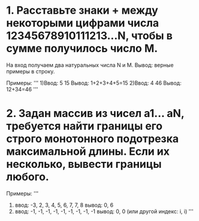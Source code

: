 # 1. Расставьте знаки + между некоторыми цифрами числа 12345678910111213...N, чтобы в сумме получилось число M.
На вход получаем два натуральных числа N и M.
Вывод: верные примеры в строку.

Примеры:
'''
1)Ввод: 5 15
Вывод: 1+2+3+4+5=15
2)Ввод: 4 46
Вывод: 12+34=46
'''

# 2. Задан массив из чисел a1... aN, требуется найти границы его строго монотонного подотрезка максимальной длины. Если их несколько, вывести границы любого.
Примеры: 
'''
1) ввод: -3, 2, 3, 4, 5, 6, 7, 7, 8
вывод: 0, 6
2) ввод: -1, -1, -1, -1, -1, -1, -1, -1, -1
вывод: 0, 0 (или другой индекс: i, i)
'''
